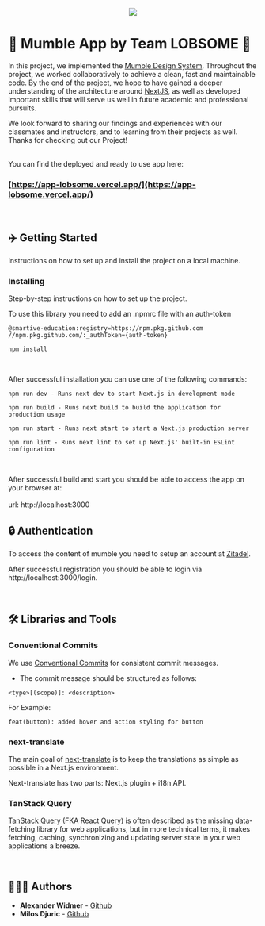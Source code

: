 
<p align="center">
  <img src="https://i.imgur.com/Hjz6EvH.png"/>
</p>

# 🐼 Mumble App by Team LOBSOME 🐼



In this project, we implemented the [Mumble Design System](https://smartive-education.github.io/design-system-component-library-lobsome/?path=/story/welcome-hello--page/). 
Throughout the project, we worked collaboratively to achieve a clean, fast and maintainable code. 
By the end of the project, we hope to have gained a deeper understanding of the architecture around [NextJS](https://nextjs.org/), 
as well as developed important skills that will serve us well in future academic and professional pursuits.

We look forward to sharing our findings and experiences with our classmates and instructors, 
and to learning from their projects as well. Thanks for checking out our Project!

<br>
You can find the deployed and ready to use app here:

### [https://app-lobsome.vercel.app/](https://app-lobsome.vercel.app/)


<br>



## ✈️ Getting Started

Instructions on how to set up and install the project on a local machine.
<br>



### Installing

Step-by-step instructions on how to set up the project.

To use this library you need to add an .npmrc file with an auth-token

```
@smartive-education:registry=https://npm.pkg.github.com
//npm.pkg.github.com/:_authToken={auth-token}
```

```
npm install
```
<br>

After successful installation you can use one of the following commands:

```
npm run dev - Runs next dev to start Next.js in development mode
```
```
npm run build - Runs next build to build the application for production usage
```
```
npm run start - Runs next start to start a Next.js production server
```
```
npm run lint - Runs next lint to set up Next.js' built-in ESLint configuration
```

<br>

After successful build and start you should be able to access the app on your browser at: <br> <br>
url: http://localhost:3000




## 🔒 Authentication

To access the content of mumble you need to setup an account at [Zitadel](https://cas-fee-advanced-ocvdad.zitadel.cloud/ui/login/loginname). 

After successful registration you should be able to login via http://localhost:3000/login.



<br>


## 🛠️ Libraries and Tools

### Conventional Commits

We use [Conventional Commits](https://www.conventionalcommits.org/en/v1.0.0/) for consistent commit messages.
- The commit message should be structured as follows:

```
<type>[(scope)]: <description>
```

For Example:
```
feat(button): added hover and action styling for button
```

### next-translate
The main goal of [next-translate](https://github.com/aralroca/next-translate) is to keep the translations as simple as possible in a Next.js environment.

Next-translate has two parts: Next.js plugin + i18n API.



### TanStack Query

[TanStack Query](https://tanstack.com/query/v4/docs/react/overview) (FKA React Query) is often described as the missing data-fetching library for web applications, 
but in more technical terms, it makes fetching, caching, synchronizing and updating server state in 
your web applications a breeze.


<br>


## 👨🏻‍💻  Authors

* **Alexander Widmer** - [Github](https://github.com/ejthan)
* **Milos Djuric** - [Github](https://github.com/djurango)


<br><br>
